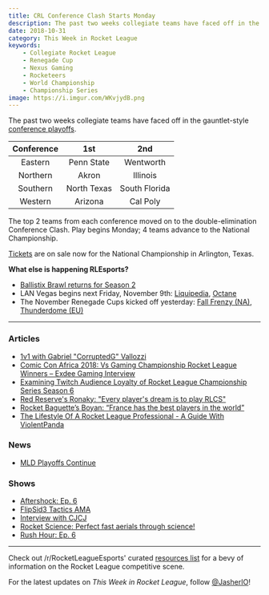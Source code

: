 ```yaml
---
title: CRL Conference Clash Starts Monday
description: The past two weeks collegiate teams have faced off in the gauntlet-style conference playoffs.
date: 2018-10-31
category: This Week in Rocket League
keywords:
    - Collegiate Rocket League
    - Renegade Cup
    - Nexus Gaming
    - Rocketeers
    - World Championship
    - Championship Series
image: https://i.imgur.com/WKvjydB.png
---
```


The past two weeks collegiate teams have faced off in the gauntlet-style [conference playoffs](https://liquipedia.net/rocketleague/Collegiate_Rocket_League/2018/Fall/Conference_Clash).

| Conference |     1st     |      2nd      |
| :--------: | :---------: | :-----------: |
|  Eastern   | Penn State  |   Wentworth   |
|  Northern  |    Akron    |   Illinois    |
|  Southern  | North Texas | South Florida |
|  Western   |   Arizona   |   Cal Poly    |

The top 2 teams from each conference moved on to the double-elimination Conference Clash. Play begins Monday; 4 teams advance to the National Championship.

[Tickets](https://www.rocketleagueesports.com/news/crl-national-championship-tickets-on-sale-now-/) are on sale now for the National Championship in Arlington, Texas.

**What else is happening RLEsports?**

-   [Ballistix Brawl returns for Season 2](https://twitter.com/ballistixgaming/status/1057704362921914369)
-   LAN Vegas begins next Friday, November 9th: [Liquipedia](https://liquipedia.net/rocketleague/Rocket_League_Championship_Series/Season_6), [Octane](https://octane.gg/event/rlcs-season-six-world-championship)
-   The November Renegade Cups kicked off yesterday: [Fall Frenzy (NA)](https://smash.gg/tournament/fall-frenzy/events), [Thunderdome (EU)](https://smash.gg/tournament/rocketeers-thunderdome/events)

---

### Articles

-   [1v1 with Gabriel "CorruptedG" Vallozzi](https://www.rocketleagueesports.com/news/1v1-with-gabriel--corruptedg--vallozzi/)
-   [Comic Con Africa 2018: Vs Gaming Championship Rocket League Winners – Exdee Gaming Interview](https://www.rocketleaguexpress.co.za/rocket-league-comic-con-vs-championship-lan-winners-exdee-gaming/)
-   [Examining Twitch Audience Loyalty of Rocket League Championship Series Season 6](https://www.fanai.io/examining-twitch-audience-loyalty-of-rocket-league-championship-series-season-6/)
-   [Red Reserve's Ronaky: "Every player's dream is to play RLCS"](https://rocketeers.gg/interview-red-reserve-ronaky-rocket-league-player/)
-   [Rocket Baguette’s Boyan: “France has the best players in the world”](https://rocketeers.gg/interview-rocket-baguette-boyan-grand-prix/)
-   [The Lifestyle Of A Rocket League Professional - A Guide With ViolentPanda](http://team-dignitas.net/articles/news/rocket-league/13053/the-lifestyle-of-a-rocket-league-professional-a-guide-with-violentpanda)

### News

-   [MLD Playoffs Continue](https://www.mldoubles.com/single-post/2018/10/22/Season-7-Playoffs)

### Shows

-   [Aftershock: Ep. 6](https://www.youtube.com/watch?v=E_BqcniwhUc)
-   [FlipSid3 Tactics AMA](https://www.youtube.com/watch?v=2HM585D1xrU)
-   [Interview with CJCJ](https://www.youtube.com/watch?v=hp9fH-NuMis)
-   [Rocket Science: Perfect fast aerials through science!](https://www.youtube.com/watch?v=Y9o8ZPEwwK8)
-   [Rush Hour: Ep. 6](https://www.youtube.com/watch?v=L6QgYBvo_1o)

---

Check out /r/RocketLeagueEsports' curated [resources list](https://www.reddit.com/r/RocketLeagueEsports/wiki/links) for a bevy of information on the Rocket League competitive scene.

For the latest updates on _This Week in Rocket League_, follow [@JasherIO](https://twitter.com/JasherIO)!
